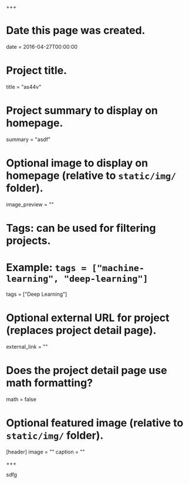 +++
# Date this page was created.
date = 2016-04-27T00:00:00

# Project title.
title = "as44v"

# Project summary to display on homepage.
summary = "asdf"

# Optional image to display on homepage (relative to `static/img/` folder).
image_preview = ""

# Tags: can be used for filtering projects.
# Example: `tags = ["machine-learning", "deep-learning"]`
tags = ["Deep Learning"]

# Optional external URL for project (replaces project detail page).
external_link = ""

# Does the project detail page use math formatting?
math = false

# Optional featured image (relative to `static/img/` folder).
[header]
image = ""
caption = ""

+++

sdfg
